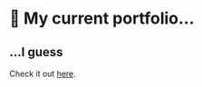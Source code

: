 # 💼 My current portfolio...
## ...I guess

Check it out [here](https://malthesers.github.io/portfolio/).
